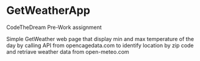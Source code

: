 # GetWeatherApp
CodeTheDream Pre-Work assignment

Simple GetWeather web page that display min and max temperature of the day
by calling API from opencagedata.com to identify location by zip code
and retriave weather data from open-meteo.com 
